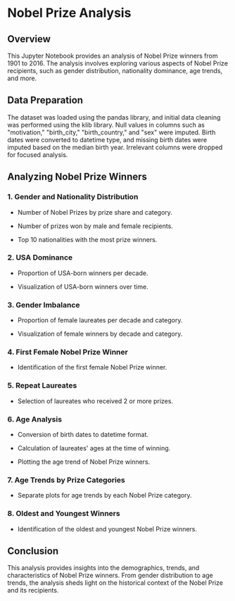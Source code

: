 
# Nobel Prize Analysis

  

## Overview

This Jupyter Notebook provides an analysis of Nobel Prize winners from 1901 to 2016. The analysis involves exploring various aspects of Nobel Prize recipients, such as gender distribution, nationality dominance, age trends, and more.

  

## Data Preparation

The dataset was loaded using the pandas library, and initial data cleaning was performed using the klib library. Null values in columns such as "motivation," "birth_city," "birth_country," and "sex" were imputed. Birth dates were converted to datetime type, and missing birth dates were imputed based on the median birth year. Irrelevant columns were dropped for focused analysis.

  

## Analyzing Nobel Prize Winners

### 1. Gender and Nationality Distribution

- Number of Nobel Prizes by prize share and category.

- Number of prizes won by male and female recipients.

- Top 10 nationalities with the most prize winners.

  

### 2. USA Dominance

- Proportion of USA-born winners per decade.

- Visualization of USA-born winners over time.

  

### 3. Gender Imbalance

- Proportion of female laureates per decade and category.

- Visualization of female winners by decade and category.

  

### 4. First Female Nobel Prize Winner

- Identification of the first female Nobel Prize winner.

  

### 5. Repeat Laureates

- Selection of laureates who received 2 or more prizes.

  

### 6. Age Analysis

- Conversion of birth dates to datetime format.

- Calculation of laureates' ages at the time of winning.

- Plotting the age trend of Nobel Prize winners.

  

### 7. Age Trends by Prize Categories

- Separate plots for age trends by each Nobel Prize category.

  

### 8. Oldest and Youngest Winners

- Identification of the oldest and youngest Nobel Prize winners.

  

## Conclusion

This analysis provides insights into the demographics, trends, and characteristics of Nobel Prize winners. From gender distribution to age trends, the analysis sheds light on the historical context of the Nobel Prize and its recipients.

 
